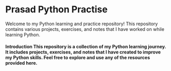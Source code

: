 # Prasad Python Practise 

Welcome to my Python learning and practice repository! This repository contains various projects, exercises, and notes that I have worked on while learning Python.

#### Introduction This repository is a collection of my Python learning journey. It includes projects, exercises, and notes that I have created to improve my Python skills. Feel free to explore and use any of the resources provided here.
